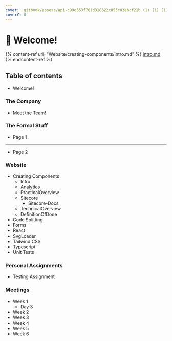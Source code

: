 ```yaml
---
cover: .gitbook/assets/api-c99e353f761d318322c853c03ebcf21b (1) (1) (1).gif
coverY: 0
---
```


# 👋 Welcome!

{% content-ref url="Website/creating-components/intro.md" %}
[intro.md](Website/creating-components/intro.md)
{% endcontent-ref %}

## Table of contents

* Welcome!

### The Company

* Meet the Team!

### The Formal Stuff

* Page 1

***

* Page 2

### Website

* Creating Components
  * Intro
  * Analytics
  * PracticalOverview
  * Sitecore
    * Sitecore-Docs
  * TechnicalOverview
  * DefinitionOfDone
* Code Splitting
* Forms
* React
* SvgLoader
* Tailwind CSS
* Typescript
* Unit Tests

### Personal Assignments

* Testing Assignment

### Meetings

* Week 1
  * Day 3
* Week 2
* Week 3
* Week 4
* Week 5
* Week 6
